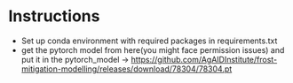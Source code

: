 # Instructions

* Set up conda environment with required packages in requirements.txt
* get the pytorch model from here(you might face permission issues) and put it in the pytorch_model -> https://github.com/AgAIDInstitute/frost-mitigation-modelling/releases/download/78304/78304.pt

